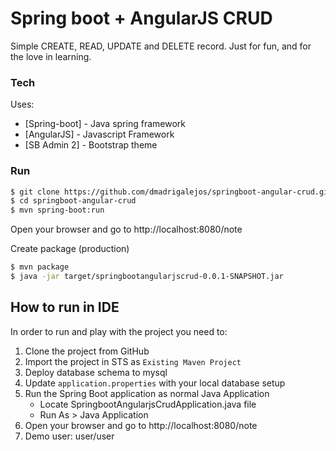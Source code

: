 # Spring boot + AngularJS CRUD

Simple CREATE, READ, UPDATE and DELETE record.
Just for fun, and for the love in learning.

### Tech

Uses:

* [Spring-boot] - Java spring framework
* [AngularJS] - Javascript Framework
* [SB Admin 2] - Bootstrap theme

### Run

```sh
$ git clone https://github.com/dmadrigalejos/springboot-angular-crud.git
$ cd springboot-angular-crud
$ mvn spring-boot:run
```

Open your browser and go to http://localhost:8080/note

Create package (production)

```sh
$ mvn package
$ java -jar target/springbootangularjscrud-0.0.1-SNAPSHOT.jar
```

## How to run in IDE
In order to run and play with the project you need to:
1. Clone the project from GitHub
2. Import the project in STS as `Existing Maven Project`
3. Deploy database schema to mysql
4. Update `application.properties` with your local database setup
5. Run the Spring Boot application as normal Java Application
    - Locate SpringbootAngularjsCrudApplication.java file
    - Run As > Java Application
6. Open your browser and go to http://localhost:8080/note
7. Demo user: user/user